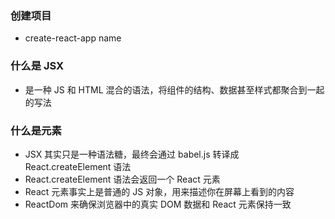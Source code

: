 ### 创建项目
- create-react-app name

### 什么是 JSX
- 是一种 JS 和 HTML 混合的语法，将组件的结构、数据甚至样式都聚合到一起的写法

### 什么是元素
- JSX 其实只是一种语法糖，最终会通过 babel.js 转译成 React.createElement 语法
- React.createElement 语法会返回一个 React 元素
- React 元素事实上是普通的 JS 对象，用来描述你在屏幕上看到的内容
- ReactDom 来确保浏览器中的真实 DOM 数据和 React 元素保持一致